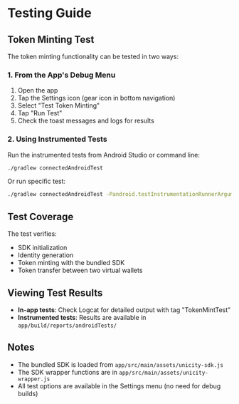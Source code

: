# Testing Guide

## Token Minting Test

The token minting functionality can be tested in two ways:

### 1. From the App's Debug Menu
1. Open the app
2. Tap the Settings icon (gear icon in bottom navigation)
3. Select "Test Token Minting"
4. Tap "Run Test"
5. Check the toast messages and logs for results

### 2. Using Instrumented Tests
Run the instrumented tests from Android Studio or command line:

```bash
./gradlew connectedAndroidTest
```

Or run specific test:
```bash
./gradlew connectedAndroidTest -Pandroid.testInstrumentationRunnerArguments.class=org.unicitylabs.nfcwalletdemo.TokenMintInstrumentedTest
```

## Test Coverage

The test verifies:
- SDK initialization
- Identity generation
- Token minting with the bundled SDK
- Token transfer between two virtual wallets

## Viewing Test Results

- **In-app tests**: Check Logcat for detailed output with tag "TokenMintTest"
- **Instrumented tests**: Results are available in `app/build/reports/androidTests/`

## Notes

- The bundled SDK is loaded from `app/src/main/assets/unicity-sdk.js`
- The SDK wrapper functions are in `app/src/main/assets/unicity-wrapper.js`
- All test options are available in the Settings menu (no need for debug builds)